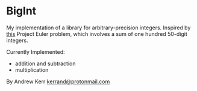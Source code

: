 BigInt
===================================================
My implementation of a library for arbitrary-precision integers. Inspired by
[this](https://projecteuler.net/problem=13) Project Euler problem, which involves
a sum of one hundred 50-digit integers.

Currently Implemented:
- addition and subtraction
- multiplication

By Andrew Kerr <kerrand@protonmail.com>

